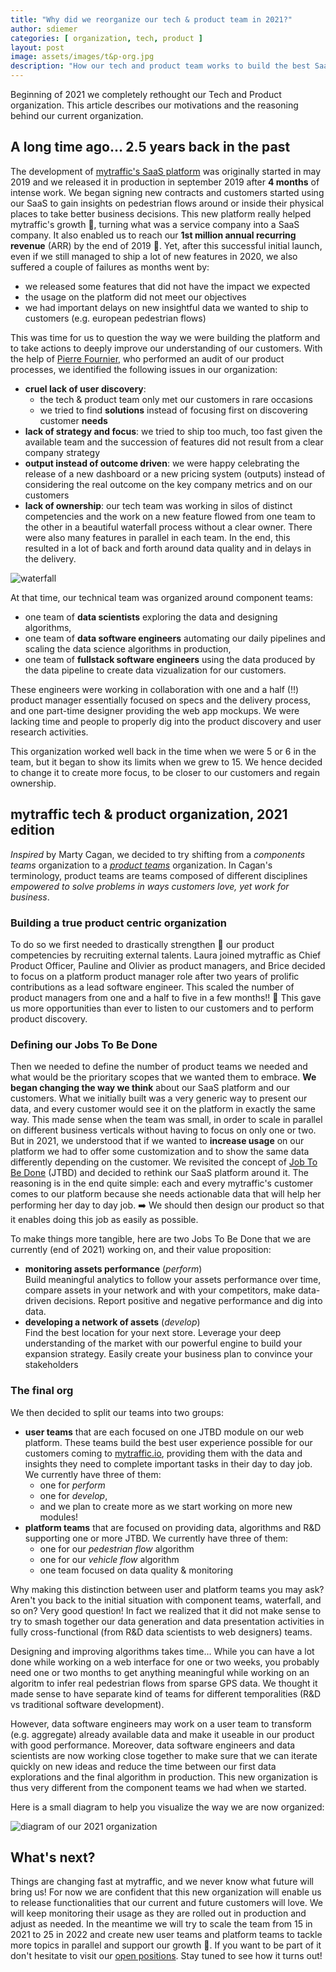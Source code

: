 ```yaml
---
title: "Why did we reorganize our tech & product team in 2021?"
author: sdiemer
categories: [ organization, tech, product ]
layout: post
image: assets/images/t&p-org.jpg
description: "How our tech and product team works to build the best SaaS platform for our customers."
---
```


Beginning of 2021 we completely rethought our Tech and Product organization.
This article describes our motivations and the reasoning behind our current
organization.


## A long time ago… 2.5 years back in the past

The development of [mytraffic's SaaS platform](https://app.mytraffic.io) was
originally started in may 2019 and we released it in production in september
2019 after **4 months** of intense work. We began signing new contracts and
customers started using our SaaS to gain insights on pedestrian flows around or
inside their physical places to take better business decisions. This new
platform really helped mytraffic's growth :rocket:, turning what was a service
company into a SaaS company. It also enabled us to reach our **1st million
annual recurring revenue** (ARR) by the end of 2019 :money_mouth_face:.  Yet,
after this successful initial launch, even if we still managed to ship a lot of
new features in 2020, we also suffered a couple of failures as months went by:
- we released some features that did not have the impact we expected
- the usage on the platform did not meet our objectives
- we had important delays on new insightful data we wanted to ship to customers
  (e.g. european pedestrian flows)

This was time for us to question the way we were building the platform and to
take actions to deeply improve our understanding of our customers.  With the
help of [Pierre Fournier](https://www.linkedin.com/in/fournierpierre/), who
performed an audit of our product processes, we identified the following issues
in our organization:
- **cruel lack of user discovery**:
    - the tech & product team only met our customers in rare occasions
    - we tried to find **solutions** instead of focusing first on discovering
      customer **needs**
- **lack of strategy and focus**: we tried to ship too much, too fast given the
  available team and the succession of features did not result from a clear
  company strategy
- **output instead of outcome driven**: we were happy celebrating the release
  of a new dashboard or a new pricing system (outputs) instead of considering
  the real outcome on the key company metrics and on our customers
- **lack of ownership**: our tech team was working in silos of distinct
  competencies and the work on a new feature flowed from one team to the other
  in a beautiful waterfall process without a clear owner. There were also many
  features in parallel in each team. In the end, this resulted in a lot of back
  and forth around data quality and in delays in the delivery.

![waterfall](/assets/images/waterfall.jpg)

At that time, our technical team was organized around component teams:
- one team of **data scientists** exploring the data and designing algorithms,
- one team of **data software engineers** automating our daily pipelines and
  scaling the data science algorithms in production,
- one team of **fullstack software engineers** using the data produced by the
  data pipeline to create data vizualization for our customers.

These engineers were working in collaboration with one and a half (!!) product
manager essentially focused on specs and the delivery process, and one
part-time designer providing the web app mockups. We were lacking time and
people to properly dig into the product discovery and user research activities.

This organization worked well back in the time when we were 5 or 6 in the team,
but it began to show its limits when we grew to 15. We hence decided to change
it to create more focus, to be closer to our customers and regain ownership.

## mytraffic tech & product organization, 2021 edition

*Inspired* by Marty Cagan, we decided to try shifting from a *components teams*
organization to a *[product teams](https://svpg.com/product-vs-feature-teams/)*
organization. In Cagan's terminology, product teams are teams composed of
different disciplines *empowered to solve problems in ways customers love, yet
work for business*.

### Building a true product centric organization

To do so we first needed to drastically strengthen :muscle: our product
competencies by recruiting external talents. Laura joined mytraffic as Chief
Product Officer, Pauline and Olivier as product managers, and Brice decided to
focus on a platform product manager role after two years of prolific
contributions as a lead software engineer. This scaled the number of product
managers from one and a half to five in a few months!! :100: This gave us more
opportunities than ever to listen to our customers and to perform product
discovery.


### Defining our Jobs To Be Done

Then we needed to define the number of product teams we needed and what would
be the prioritary scopes that we wanted them to embrace. **We began changing
the way we think** about our SaaS platform and our customers. What we initially
built was a very generic way to present our data, and every customer would see
it on the platform in exactly the same way. This made sense when the team was
small, in order to scale in parallel on different business verticals without
having to focus on only one or two. But in 2021, we understood that if we
wanted to **increase usage** on our platform we had to offer some customization
and to show the same data differently depending on the customer.  We revisited
the concept of [Job To Be
Done](https://hbr.org/2016/09/know-your-customers-jobs-to-be-done) (JTBD) and
decided to rethink our SaaS platform around it. The reasoning is in the end
quite simple: each and every mytraffic's customer comes to our platform because
she needs actionable data that will help her performing her day to day job.
:arrow_right: We should then design our product so that it enables doing this
job as easily as possible.

To make things more tangible, here are two Jobs To Be Done that we are
currently (end of 2021) working on, and their value proposition:
- **monitoring assets performance** (*perform*)  
  Build meaningful analytics to follow your assets performance over time,
  compare assets in your network and with your competitors, make data-driven
  decisions. Report positive and negative performance and dig into data.
- **developing a network of assets** (*develop*)  
  Find the best location for your next store.  Leverage your deep understanding
  of the market with our powerful engine to build your expansion strategy.
  Easily create your business plan to convince your stakeholders


### The final org

We then decided to split our teams into two groups:

- **user teams** that are each focused on one JTBD module on our web platform.
  These teams build the best user experience possible for our customers coming
  to [mytraffic.io](https://app.mytraffic.io), providing them with the data and
  insights they need to complete important tasks in their day to day job. We
  currently have three of them:
    - one for *perform*
    - one for *develop*,
    - and we plan to create more as we start working on more new modules!
- **platform teams** that are focused on providing data, algorithms and R&D
  supporting one or more JTBD. We currently have three of them:
    - one for our *pedestrian flow* algorithm
    - one for our *vehicle flow* algorithm
    - one team focused on data quality & monitoring

Why making this distinction between user and platform teams you may ask?
Aren't you back to the initial situation with component teams, waterfall, and
so on? Very good question! In fact we realized that it did not make sense to
try to smash together our data generation and data presentation activities in
fully cross-functional (from R&D data scientists to web designers) teams.

Designing and improving algorithms takes time… While you can have a lot done
while working on a web interface for one or two weeks, you probably need one or
two months to get anything meaningful while working on an algoritm to infer
real pedestrian flows from sparse GPS data. We thought it made sense to have
separate kind of teams for different temporalities (R&D vs traditional software
development).

However, data software engineers may work on a user team to transform (e.g.
aggregate) already available data and make it useable in our product with good
performance. Moreover, data software engineers and data scientists are now
working close together to make sure that we can iterate quickly on new ideas
and reduce the time between our first data explorations and the final algorithm
in production. This new organization is thus very different from the component
teams we had when we started.

Here is a small diagram to help you visualize the way we are now organized:

![diagram of our 2021 organization](/assets/images/team_diagram.jpg)

## What's next?

Things are changing fast at mytraffic, and we never know what future will bring
us! For now we are confident that this new organization will enable us to
release functionalities that our current and future customers will love. We
will keep monitoring their usage as they are rolled out in production and
adjust as needed. In the meantime we will try to scale the team from 15 in 2021
to 25 in 2022 and create new user teams and platform teams to tackle more
topics in parallel and support our growth :rocket:. If you want to be part of
it don't hesitate to visit our [open
positions](https://www.welcometothejungle.com/fr/companies/mytraffic/jobs).
Stay tuned to see how it turns out!
